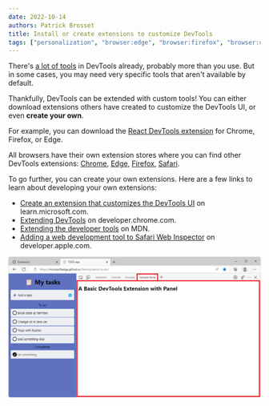 ```yaml
---
date: 2022-10-14
authors: Patrick Brosset
title: Install or create extensions to customize DevTools
tags: ["personalization", "browser:edge", "browser:firefox", "browser:chrome", "browser:safari", "browser:polypane"]
---
```

There's [a lot of tools](./discover-all-tools.md) in DevTools already, probably more than you use. But in some cases, you may need very specific tools that aren't available by default.

Thankfully, DevTools can be extended with custom tools! You can either download extensions others have created to customize the DevTools UI, or even **create your own**.

For example, you can download the [React DevTools extension](https://github.com/facebook/react/tree/main/packages/react-devtools-extensions#installation) for Chrome, Firefox, or Edge.

All browsers have their own extension stores where you can find other DevTools extensions: [Chrome](https://chrome.google.com/webstore/category/extensions), [Edge](https://microsoftedge.microsoft.com/addons/Microsoft-Edge-Extensions-Home), [Firefox](https://addons.mozilla.org/firefox/), [Safari](https://developer.apple.com/safari/extensions/).

To go further, you can create your own extensions. Here are a few links to learn about developing your own extensions:

* [Create an extension that customizes the DevTools UI](https://learn.microsoft.com/microsoft-edge/extensions-chromium/developer-guide/devtools-extension) on learn.microsoft.com.
* [Extending DevTools](https://developer.chrome.com/docs/extensions/mv3/devtools/) on developer.chrome.com.
* [Extending the developer tools](https://developer.mozilla.org/docs/Mozilla/Add-ons/WebExtensions/Extending_the_developer_tools) on MDN.
* [Adding a web development tool to Safari Web Inspector](https://developer.apple.com/documentation/safariservices/safari_web_extensions/adding_a_web_development_tool_to_safari_web_inspector) on developer.apple.com.

![Microsoft Edge, with DevTools opened, showing a custom panel.](../../assets/img/extend-devtools.png)
